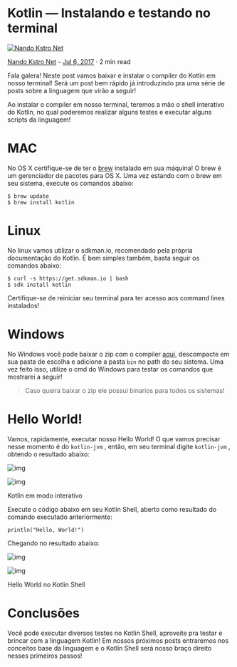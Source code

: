 # Kotlin — Instalando e testando no terminal

[![Nando Kstro Net](https://miro.medium.com/fit/c/96/96/1*vyI_jdR0020qIqrb0BvmgQ.jpeg)](https://nandokstronet.medium.com/?source=post_page-----b1b34606c7b4-----------------------------------)

[Nando Kstro Net](https://nandokstronet.medium.com/?source=post_page-----b1b34606c7b4-----------------------------------) - [Jul 6, 2017](https://blog.codeexpertslearning.com.br/kotlin-instalando-e-testando-no-terminal-b1b34606c7b4?source=post_page-----b1b34606c7b4-----------------------------------) · 2 min read

Fala galera! Neste post vamos baixar e instalar o compiler do Kotlin em nosso terminal! Será um post bem rápido já introduzindo pra uma série de posts sobre a linguagem que virão a seguir!

Ao instalar o compiler em nosso terminal, teremos a mão o shell interativo do Kotlin, no qual poderemos realizar alguns testes e executar alguns scripts da linguagem!

# MAC

No OS X certifique-se de ter o [brew](https://brew.sh/index_pt-br.html) instalado em sua máquina! O brew é um gerenciador de pacotes para OS X. Uma vez estando com o brew em seu sistema, execute os comandos abaixo:

```
$ brew update
$ brew install kotlin
```

# Linux

No linux vamos utilizar o sdkman.io, recomendado pela própria documentação do Kotlin. É bem simples também, basta seguir os comandos abaixo:

```
$ curl -s https://get.sdkman.io | bash
$ sdk install kotlin
```

Certifique-se de reiniciar seu terminal para ter acesso aos command lines instalados!

# Windows

No Windows você pode baixar o zip com o compiler [aqui](https://github.com/JetBrains/kotlin/releases/tag/v1.1.3-2), descompacte em sua pasta de escolha e adicione a pasta `bin` no path do seu sistema. Uma vez feito isso, utilize o cmd do Windows para testar os comandos que mostrarei a seguir!

> Caso queira baixar o zip ele possui binarios para todos os sistemas!

# Hello World!

Vamos, rapidamente, executar nosso Hello World! O que vamos precisar nesse momento é do `kotlin-jvm` , então, em seu terminal digite `kotlin-jvm` , obtendo o resultado abaixo:

![img](https://miro.medium.com/max/60/1*hg4j0Fxx7hoI_riwWJIOJA.png?q=20)

![img](https://miro.medium.com/max/700/1*hg4j0Fxx7hoI_riwWJIOJA.png)

Kotlin em modo interativo

Execute o código abaixo em seu Kotlin Shell, aberto como resultado do comando executado anteriormente:

```
println("Hello, World!")
```

Chegando no resultado abaixo:

![img](https://miro.medium.com/max/60/1*P8C2gtvh4uhqveaDWdFuuA.png?q=20)

![img](https://miro.medium.com/max/700/1*P8C2gtvh4uhqveaDWdFuuA.png)

Hello World no Kotlin Shell

# Conclusões

Você pode executar diversos testes no Kotlin Shell, aproveite pra testar e brincar com a linguagem Kotlin! Em nossos próximos posts entraremos nos conceitos base da linguagem e o Kotlin Shell será nosso braço direito nesses primeiros passos!